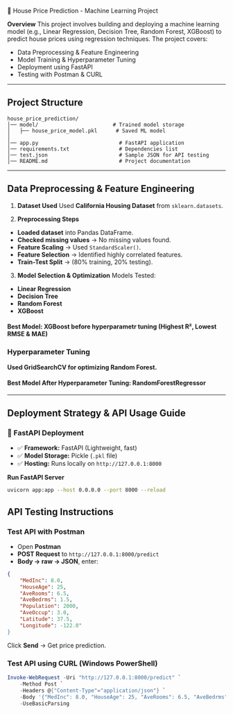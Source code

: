 🏡 House Price Prediction - Machine Learning Project

**Overview**
This project involves building and deploying a machine learning model (e.g., Linear Regression, Decision Tree, Random Forest, XGBoost) to predict house prices using regression techniques. The project covers:

- Data Preprocessing & Feature Engineering
- Model Training & Hyperparameter Tuning  
- Deployment using FastAPI
- Testing with Postman & CURL 

---

## Project Structure
```
house_price_prediction/
│── model/                        # Trained model storage
│   ├── house_price_model.pkl      # Saved ML model
│
│── app.py                          # FastAPI application
│── requirements.txt                # Dependencies list
│── test.json                       # Sample JSON for API testing
│── README.md                       # Project documentation
```

---

## Data Preprocessing & Feature Engineering
1) **Dataset Used**
Used **California Housing Dataset** from `sklearn.datasets`.

2) **Preprocessing Steps**
-  **Loaded dataset** into Pandas DataFrame.
-  **Checked missing values** → No missing values found.
-  **Feature Scaling** → Used `StandardScaler()`.
-  **Feature Selection** → Identified highly correlated features.
-  **Train-Test Split** → (80% training, 20% testing).


3) **Model Selection & Optimization**
   Models Tested:
- **Linear Regression**
- **Decision Tree**
- **Random Forest**
- **XGBoost**  

#### Best Model: **XGBoost** before hyperparametr tuning (Highest R², Lowest RMSE & MAE)

### Hyperparameter Tuning
**Used GridSearchCV for optimizing Random Forest.**

#### Best Model After Hyperparameter Tuning: **RandomForestRegressor**

----
## Deployment Strategy & API Usage Guide
### 🔹 FastAPI Deployment
- ✅ **Framework:** FastAPI (Lightweight, fast)
- ✅ **Model Storage:** Pickle (`.pkl` file)
- ✅ **Hosting:** Runs locally on `http://127.0.0.1:8000`

 **Run FastAPI Server**
```bash
uvicorn app:app --host 0.0.0.0 --port 8000 --reload
```

## API Testing Instructions
### Test API with Postman
- Open **Postman**  
- **POST Request** to `http://127.0.0.1:8000/predict`  
- **Body → raw → JSON**, enter:
```json
{
    "MedInc": 8.0,
    "HouseAge": 25,
    "AveRooms": 6.5,
    "AveBedrms": 1.5,
    "Population": 2000,
    "AveOccup": 3.0,
    "Latitude": 37.5,
    "Longitude": -122.0"
}
```
Click **Send** → Get price prediction.

### Test API using CURL (Windows PowerShell)
```powershell
Invoke-WebRequest -Uri "http://127.0.0.1:8000/predict" `
    -Method Post `
    -Headers @{"Content-Type"="application/json"} `
    -Body '{"MedInc": 8.0, "HouseAge": 25, "AveRooms": 6.5, "AveBedrms": 1.5, "Population": 2000, "AveOccup": 3.0, "Latitude": 37.5, "Longitude": -122.0}' `
    -UseBasicParsing
```


